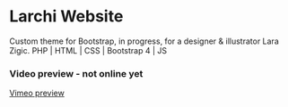 # Larchi Website
Custom theme for Bootstrap, in progress, for a designer &amp; illustrator Lara Zigic. 
PHP | HTML | CSS | Bootstrap 4 | JS


### Video preview - not online yet
[Vimeo preview](https://vimeo.com/316923606)

